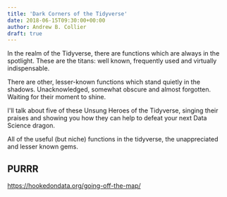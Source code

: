 ```yaml
---
title: 'Dark Corners of the Tidyverse'
date: 2018-06-15T09:30:00+00:00
author: Andrew B. Collier
draft: true
---
```


In the realm of the Tidyverse, there are functions which are always in the spotlight. These are the titans: well known, frequently used and virtually indispensable.

There are other, lesser-known functions which stand quietly in the shadows. Unacknowledged, somewhat obscure and almost forgotten. Waiting for their moment to shine.

I'll talk about five of these Unsung Heroes of the Tidyverse, singing their praises and showing you how they can help to defeat your next Data Science dragon.




All of the useful (but niche) functions in the tidyverse, the unappreciated and lesser known gems.

## PURRR

https://hookedondata.org/going-off-the-map/
